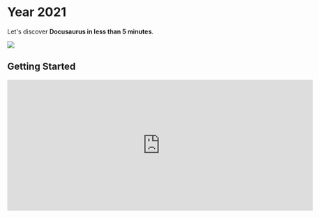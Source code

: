 # Year 2021

Let's discover **Docusaurus in less than 5 minutes**.

![](/img/gharchive-title-img-en.png)

## Getting Started

<iframe src="https://chart.trytidb.com/chart/c93742ce-cc36-450d-b0a1-e8430669b050/embedded" allowTransparency="true" width="700" height="300" scrolling="no" frameborder="0" ></iframe>
